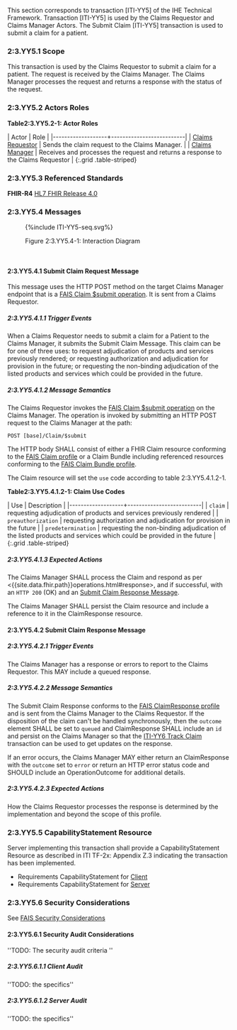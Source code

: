 This section corresponds to transaction [ITI-YY5] of the IHE Technical Framework. Transaction [ITI-YY5] is used by the Claims Requestor and Claims Manager Actors. The Submit Claim [ITI-YY5] transaction is used to submit a claim for a patient.

### 2:3.YY5.1 Scope

This transaction is used by the Claims Requestor to submit a claim for a patient.  The request is received by the Claims Manager.  The Claims Manager processes the request and returns a response with the status of the request.

### 2:3.YY5.2 Actors Roles

**Table2:3.YY5.2-1: Actor Roles**

| Actor | Role |
|-------------------+--------------------------|
| [Claims Requestor](volume-1.html#claims-requestor)    | Sends the claim request to the Claims Manager. |
| [Claims Manager](volume-1.html#claims-manager) | Receives and processes the request and returns a response to the Claims Requestor |
{:.grid .table-striped}

### 2:3.YY5.3 Referenced Standards

**FHIR-R4** [HL7 FHIR Release 4.0]({{site.data.fhir.path}})

### 2:3.YY5.4 Messages

<figure>
{%include ITI-YY5-seq.svg%}
<p id="f2.3.YY5.4-1" class="figureTitle">Figure 2:3.YY5.4-1: Interaction Diagram</p>
</figure>
<br clear="all">

#### 2:3.YY5.4.1 Submit Claim Request Message

This message uses the HTTP POST method on the target Claims Manager endpoint that is a [FAIS Claim $submit operation](OperationDefinition-IHE.FAIS.Claim.Submit.html).
It is sent from a Claims Requestor.

##### 2:3.YY5.4.1.1 Trigger Events

When a Claims Requestor needs to submit a claim for a Patient to the Claims Manager, it submits the Submit Claim Message.  This claim can be for one of three uses: to request adjudication of products and services previously rendered; or requesting authorization and adjudication for provision in the future; or requesting the non-binding adjudication of the listed products and services which could be provided in the future.

##### 2:3.YY5.4.1.2 Message Semantics

The Claims Requestor invokes the [FAIS Claim $submit operation](OperationDefinition-IHE.FAIS.Claim.Submit.html) on the Claims Manager.  The operation is invoked by submitting an HTTP POST request to the Claims Manager at the path:

```
POST [base]/Claim/$submit
```

The HTTP body SHALL consist of either a FHIR Claim resource conforming to the [FAIS Claim profile](StructureDefinition-IHE.FAIS.Claim.html) or a Claim Bundle including referenced resources conforming to the [FAIS Claim Bundle profile](StructureDefinition-IHE.FAIS.Claim.Bundle.html).

The Claim resource will set the `use` code according to table 2:3.YY5.4.1.2-1.

**Table2:3.YY5.4.1.2-1: Claim Use Codes**

| Use | Description |
|-------------------+--------------------------|
| `claim` | requesting adjudication of products and services previously rendered |
| `preauthorization` | requesting authorization and adjudication for provision in the future |
| `predetermination` | requesting the non-binding adjudication of the listed products and services which could be provided in the future |
{:.grid .table-striped}

##### 2:3.YY5.4.1.3 Expected Actions

The Claims Manager SHALL process the Claim and respond as per <{{site.data.fhir.path}}operations.html#response>, and if successful, with an `HTTP 200` (OK) and an [Submit Claim Response Message](#enroll-response).

The Claims Manager SHALL persist the Claim resource and include a reference to it in the ClaimResponse resource.

<a name="enroll-response"></a>

#### 2:3.YY5.4.2 Submit Claim Response Message

##### 2:3.YY5.4.2.1 Trigger Events

The Claims Manager has a response or errors to report to the Claims Requestor.  This MAY include a queued response.

##### 2:3.YY5.4.2.2 Message Semantics

The Submit Claim Response conforms to the [FAIS ClaimResponse profile](StructureDefinition-IHE.FAIS.ClaimResponse.html) and is sent from the Claims Manager to the Claims Requestor.  If the disposition of the claim can't be handled synchronously, then the `outcome` element SHALL be set to `queued` and ClaimResponse SHALL include an `id` and persist on the Claims Manager so that the [ITI-YY6 Track Claim](ITI-YY6.html) transaction can be used to get updates on the response.

If an error occurs, the Claims Manager MAY either return an ClaimResponse with the `outcome` set to `error` or return an HTTP error status code and SHOULD include an OperationOutcome for additional details.

##### 2:3.YY5.4.2.3 Expected Actions

How the Claims Requestor processes the response is determined by the implementation and beyond the scope of this profile. 

### 2:3.YY5.5 CapabilityStatement Resource

Server implementing this transaction shall provide a CapabilityStatement Resource as described in ITI TF-2x: Appendix Z.3 indicating the transaction has been implemented.

* Requirements CapabilityStatement for [Client](CapabilityStatement-IHE.ToDo.client.html)
* Requirements CapabilityStatement for [Server](CapabilityStatement-IHE.ToDo.server.html)

### 2:3.YY5.6 Security Considerations

See [FAIS Security Considerations](volume-1.html#security-considerations)

#### 2:3.YY5.6.1 Security Audit Considerations

''TODO: The security audit criteria ''

##### 2:3.YY5.6.1.1 Client Audit

''TODO: the specifics''

##### 2:3.YY5.6.1.2 Server Audit

''TODO: the specifics''
